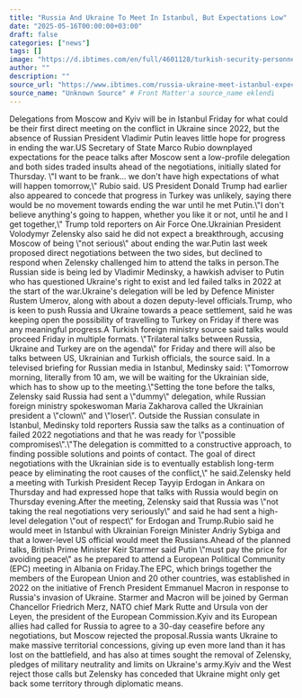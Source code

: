 ```yaml
---
title: "Russia And Ukraine To Meet In Istanbul, But Expectations Low"
date: "2025-05-16T00:00:00+03:00"
draft: false
categories: ["news"]
tags: []
image: "https://d.ibtimes.com/en/full/4601128/turkish-security-personnel-stand-alert-entrance-dolmabahce-palace-istanbul-where-talks-between.jpg"
author: ""
description: ""
source_url: "https://www.ibtimes.com/russia-ukraine-meet-istanbul-expectations-low-3773713"
source_name: "Unknown Source" # Front Matter'a source_name eklendi
---
```

Delegations from Moscow and Kyiv will be in Istanbul Friday for what could be their first direct meeting on the conflict in Ukraine since 2022, but the absence of Russian President Vladimir Putin leaves little hope for progress in ending the war.US Secretary of State Marco Rubio downplayed expectations for the peace talks after Moscow sent a low-profile delegation and both sides traded insults ahead of the negotiations, initially slated for Thursday. \\"I want to be frank... we don't have high expectations of what will happen tomorrow,\\" Rubio said. US President Donald Trump had earlier also appeared to concede that progress in Turkey was unlikely, saying there would be no movement towards ending the war until he met Putin.\\"I don't believe anything's going to happen, whether you like it or not, until he and I get together,\\" Trump told reporters on Air Force One.Ukrainian President Volodymyr Zelensky also said he did not expect a breakthrough, accusing Moscow of being \\"not serious\\" about ending the war.Putin last week proposed direct negotiations between the two sides, but declined to respond when Zelensky challenged him to attend the talks in person.The Russian side is being led by Vladimir Medinsky, a hawkish adviser to Putin who has questioned Ukraine's right to exist and led failed talks in 2022 at the start of the war.Ukraine's delegation will be led by Defence Minister Rustem Umerov, along with about a dozen deputy-level officials.Trump, who is keen to push Russia and Ukraine towards a peace settlement, said he was keeping open the possibility of travelling to Turkey on Friday if there was any meaningful progress.A Turkish foreign ministry source said talks would proceed Friday in multiple formats. \\"Trilateral talks between Russia, Ukraine and Turkey are on the agenda\\" for Friday and there will also be talks between US, Ukrainian and Turkish officials, the source said. In a televised briefing for Russian media in Istanbul, Medinsky said: \\"Tomorrow morning, literally from 10 am, we will be waiting for the Ukrainian side, which has to show up to the meeting.\\"Setting the tone before the talks, Zelensky said Russia had sent a \\"dummy\\" delegation, while Russian foreign ministry spokeswoman Maria Zakharova called the Ukrainian president a \\"clown\\" and \\"loser\\". Outside the Russian consulate in Istanbul, Medinsky told reporters Russia saw the talks as a continuation of failed 2022 negotiations and that he was ready for \\"possible compromises\\".\\"The delegation is committed to a constructive approach, to finding possible solutions and points of contact. The goal of direct negotiations with the Ukrainian side is to eventually establish long-term peace by eliminating the root causes of the conflict,\\" he said.Zelensky held a meeting with Turkish President Recep Tayyip Erdogan in Ankara on Thursday and had expressed hope that talks with Russia would begin on Thursday evening.After the meeting, Zelensky said that Russia was \\"not taking the real negotiations very seriously\\" and said he had sent a high-level delegation \\"out of respect\\" for Erdogan and Trump.Rubio said he would meet in Istanbul with Ukrainian Foreign Minister Andriy Sybiga and that a lower-level US official would meet the Russians.Ahead of the planned talks, British Prime Minister Keir Starmer said Putin \\"must pay the price for avoiding peace\\" as he prepared to attend a European Political Community (EPC) meeting in Albania on Friday.The EPC, which brings together the members of the European Union and 20 other countries, was established in 2022 on the initiative of French President Emmanuel Macron in response to Russia's invasion of Ukraine. Starmer and Macron will be joined by German Chancellor Friedrich Merz, NATO chief Mark Rutte and Ursula von der Leyen, the president of the European Commission.Kyiv and its European allies had called for Russia to agree to a 30-day ceasefire before any negotiations, but Moscow rejected the proposal.Russia wants Ukraine to make massive territorial concessions, giving up even more land than it has lost on the battlefield, and has also at times sought the removal of Zelensky, pledges of military neutrality and limits on Ukraine's army.Kyiv and the West reject those calls but Zelensky has conceded that Ukraine might only get back some territory through diplomatic means.